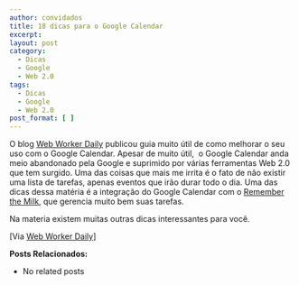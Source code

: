 ```yaml
---
author: convidados
title: 18 dicas para o Google Calendar
excerpt:
layout: post
category:
  - Dicas
  - Google
  - Web 2.0
tags:
  - Dicas
  - Google
  - Web 2.0
post_format: [ ]
---
```

O blog [Web Worker Daily][1] publicou guia muito útil de como melhorar o seu uso com o Google Calendar. Apesar de muito útil,  o Google Calendar anda meio abandonado pela Google e suprimido por várias ferramentas Web 2.0 que tem surgido. Uma das coisas que mais me irrita é o fato de não existir uma lista de tarefas, apenas eventos que irão durar todo o dia. Uma das dicas dessa matéria é a integração do Google Calendar com o [Remember the Milk][2], que gerencia muito bem suas tarefas.

Na materia existem muitas outras dicas interessantes para você.

[ ][1] [Via [Web Worker Daily][3]]

[][1] 
**Posts Relacionados:** 
*   No related posts












 [1]: http://webworkerdaily.com/ "Web Worker Daily"
 [2]: http://www.rememberthemilk.com "Remeber the Milk"
 [3]: http://webworkerdaily.com/2007/03/22/rock-your-google-calendar-in-18-ways/ "Web Worker Daily: Rock your Google Calendar in 18 Ways"





